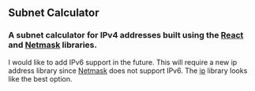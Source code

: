 
## Subnet Calculator

### A subnet calculator for IPv4 addresses built using the [React](https://facebook.github.io/react/) and [Netmask](https://github.com/rs/node-netmask) libraries.

I would like to add IPv6 support in the future. This will require a new ip address library since [Netmask](https://github.com/rs/node-netmask) does not support IPv6. The [ip](https://github.com/indutny/node-ip) library looks like the best option.
